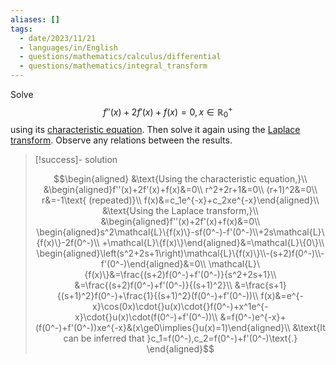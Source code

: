 ```yaml
---
aliases: []
tags:
  - date/2023/11/21
  - languages/in/English
  - questions/mathematics/calculus/differential
  - questions/mathematics/integral_transform
---
```


Solve $$f''(x)+2f'(x)+f(x)=0,x\in\mathbb{R}^+_0$$ using its [characteristic equation](../../general/characteristic%20equation%20(calculus).md). Then solve it again using the [Laplace transform](../../general/Laplace%20transform.md). Observe any relations between the results.

> [!success]- solution
>
> $$\begin{aligned}
&\text{Using the characteristic equation,}\\
&\begin{aligned}f''(x)+2f'(x)+f(x)&=0\\
r^2+2r+1&=0\\
(r+1)^2&=0\\
r&=-1\text{ (repeated)}\\
f(x)&=c_1e^{-x}+c_2xe^{-x}\end{aligned}\\
&\text{Using the Laplace transform,}\\
&\begin{aligned}f''(x)+2f'(x)+f(x)&=0\\
\begin{aligned}s^2\mathcal{L}\{f(x)\}-sf(0^-)-f'(0^-)\\+2s\mathcal{L}\{f(x)\}-2f(0^-)\\
+\mathcal{L}\{f(x)\}\end{aligned}&=\mathcal{L}\{0\}\\
\begin{aligned}\left(s^2+2s+1\right)\mathcal{L}\{f(x)\}\\-(s+2)f(0^-)\\-f'(0^-)\end{aligned}&=0\\
\mathcal{L}\{f(x)\}&=\frac{(s+2)f(0^-)+f'(0^-)}{s^2+2s+1}\\
&=\frac{(s+2)f(0^-)+f'(0^-)}{(s+1)^2}\\
&=\frac{s+1}{(s+1)^2}f(0^-)+\frac{1}{(s+1)^2}(f(0^-)+f'(0^-))\\
f(x)&=e^{-x}\cos(0x)\cdot{}u(x)\cdot{}f(0^-)+x^1e^{-x}\cdot{}u(x)\cdot(f(0^-)+f'(0^-))\\
&=f(0^-)e^{-x}+(f(0^-)+f'(0^-))xe^{-x}&(x\ge0\implies{}u(x)=1)\end{aligned}\\
&\text{It can be inferred that }c_1=f(0^-),c_2=f(0^-)+f'(0^-)\text{.}
\end{aligned}$$
